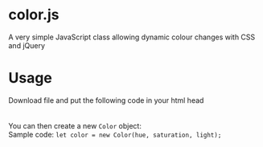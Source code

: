 # color.js
A very simple JavaScript class allowing dynamic colour changes with CSS and jQuery
<h1>Usage</h1>
Download file and put the following code in your html head</br>
<samp>
	<script type="text/javascript" src="js/color.js"></script>
</samp></br></br>
You can then create a new <code>Color</code> object:</br>
Sample code:  <code>let color = new Color(hue, saturation, light); </code>
